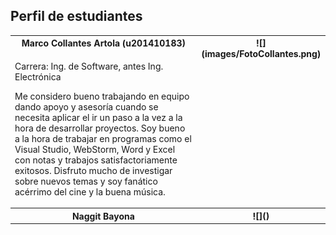 ﻿## Perfil de estudiantes

<table>
<tr>
<th colspan="1" valign="top">Marco Collantes Artola (u201410183)</th>
<th colspan="1" rowspan="2" valign="top">![](images/FotoCollantes.png)</th>
</tr>
<tr>
<td colspan="1" valign="top">
<p>Carrera: Ing. de Software, antes Ing. Electrónica</p><p>Me considero bueno trabajando en equipo dando apoyo y asesoría cuando se necesita aplicar el ir un paso a la vez a la hora de desarrollar proyectos. Soy bueno a la hora de trabajar en programas como el Visual Studio, WebStorm, Word y Excel con notas y trabajos satisfactoriamente exitosos. Disfruto mucho de investigar sobre nuevos temas y soy fanático acérrimo del cine y la buena música.</p>
</td>
</tr>

<tr>
<th colspan="1" valign="top">Naggit Bayona</th>
<th colspan="1" rowspan="2" valign="top">![]()</th>
</tr>
<tr>
</tr>

<tr></tr>

<tr></tr>

<tr></tr>

</table>

